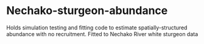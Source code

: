 # Nechako-sturgeon-abundance
Holds simulation testing and fitting code to estimate spatially-structured abundance with no recruitment. Fitted to Nechako River white sturgeon data
